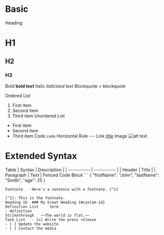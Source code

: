 # Basic

Heading 	
# H1
## H2
### H3
Bold 	**bold text**
Italic 	*italicized text*
Blockquote 	> blockquote

Ordered List 	
1. First item
2. Second item
3. Third item
Unordered List 	
- First item
- Second item
- Third item
Code 	`code`
Horizontal Rule 	---
Link 	[title](https://www.example.com)
Image 	![alt text](image.jpg)

# Extended Syntax

Table 	| Syntax | Description |
| ----------- | ----------- |
| Header | Title |
| Paragraph | Text |
Fenced Code Block 	```
{
  "firstName": "John",
  "lastName": "Smith",
  "age": 25
}
```
Footnote 	Here's a sentence with a footnote. [^1]

[^1]: This is the footnote.
Heading ID 	### My Great Heading {#custom-id}
Definition List 	term
: definition
Strikethrough 	~~The world is flat.~~
Task List 	- [x] Write the press release
- [ ] Update the website
- [ ] Contact the media 